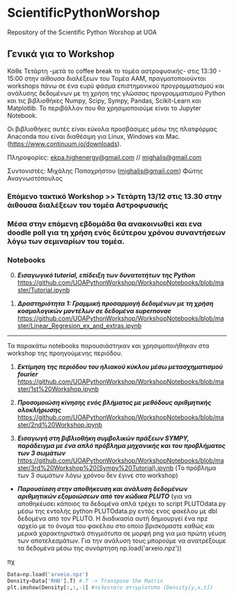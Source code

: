 # ScientificPythonWorshop
Repository of the Scientific Python Worshop at UOA

## Γενικά για το Workshop
Κάθε Τετάρτη -μετά το coffee break το τομέα αστροφυσικής- στις 13:30 - 15:00 στην αίθουσα διαλέξεων του Τομέα ΑΑΜ, πραγματοποιούνται workshops πάνω
σε ένα ευρύ φάσμα επιστημονικού προγραμματισμού και ανάλυσης δεδομένων με τη χρήση της γλώσσας προγραμματισμού Python και τις βιβλιοθήκες
Numpy, Scipy, Sympy, Pandas, Scikit-Learn και Matplotlib. Το περιβάλλον που θα χρησιμοποιούμε είναι το Jupyter Notebook.

Οι βιβλιοθήκες αυτές είναι εύκολα προσβάσιμες μέσω της πλατφόρμας Anaconda που είναι διαθέσιμη για Linux, Windows και Mac. (https://www.continuum.io/downloads).

Πληροφορίες: ekpa.highenergy@gmail.com // mighalis@gmail.com

Συντονιστές:
    Μιχάλης Παπαχρήστου (mighalis@gmail.com)
    Φώτης Αναγνωστόπουλος


### Επόμενο τακτικό Workshop >> Τετάρτη 13/12 στις 13.30 στην άιθουσα διαλέξεων του τομέα Αστροφυσικής
### Μέσα στην επόμενη εβδομάδα θα ανακοινωθεί και ενα doodle poll για τη χρήση ενός δεύτερου χρόνου συναντήσεων λόγω των σεμιναρίων του τομέα.



### Notebooks
0. ***Εισαγωγικό tutorial, επίδειξη των δυνατοτήτων της Python***
https://github.com/UOAPythonWorkshop/WorkshopNotebooks/blob/master/Tutorial.ipynb

1. ***Δραστηριότητα 1: Γραμμική προσαρμογή δεδομένων με τη χρήση κοσμολογικών μοντέλων σε δεδομένα supernovae***
https://github.com/UOAPythonWorkshop/WorkshopNotebooks/blob/master/Linear_Regresion_ex_and_extras.ipynb

----------------------
Τα παρακάτω notebooks παρουσιάστηκαν και χρησιμοποιήθηκαν στα workshop της προηγούμενης περιόδου.
1. ***Εκτίμηση της περιόδου του ηλιακού κύκλου μέσω μετασχηματισμού fourier***
https://github.com/UOAPythonWorkshop/WorkshopNotebooks/blob/master/1st%20Workshop.ipynb

2. ***Προσομοιώση κίνησης ενός βλήματος με μεθόδους αριθμητικής ολοκλήρωσης***
https://github.com/UOAPythonWorkshop/WorkshopNotebooks/blob/master/2nd%20Workshop.ipynb

3. ***Εισαγωγή στη βιβλιοθήκη συμβολικών πράξεων SYMPY, παράδειγμα με ένα απλό πρόβλημα μηχανικής και του προβλήματος των 3 σωμάτων***
https://github.com/UOAPythonWorkshop/WorkshopNotebooks/blob/master/3rd%20Workshop%20(Sympy%20Tutorial).ipynb
(Το πρόβλημα των 3 σωμάτων λόγω χρόνου δεν έγινε στο workshop)
* ***Παρουσίαση στην αποθήκευση και ανάλυση δεδομένων αριθμητικών εξομοιώσεων από τον κώδικα PLUTO***
(για να αποθηκέυσει κάποιος τα δεδομένα απλά τρέχει το script PLUTOdata.py μέσω της εντολής python PLUTOdata.py εντός ενος φακέλου με dbl δεδομένα από τον PLUTO. Η διαδικασία αυτή δημιουργεί ένα npz αρχείο με το όνομα του φακέλου στο οποίο βρισκόμαστε καθώς και μερικά χαρακτηριστικά στιγμιότυπα σε μορφή png για μια πρώτη γέυση των αποτελεσμάτων. Για την ανάλυση τους μπορούμε να ανατρέξουμε τα δεδομένα μέσω της συνάρτηση np.load('arxeio.npz'))

πχ
```python
Data=np.load('arxeio.npz')
Density=Data['RHO'].T) #.Τ -> Transpose the Matrix
plt.imshow(Density[:,:,-1] #τελευταίο στιγμίοτυπο (Density[y,x,t])
```
